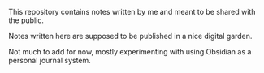 This repository contains notes written by me and meant to be shared with the public.

Notes written here are supposed to be published in a nice digital garden.

Not much to add for now, mostly experimenting with using Obsidian as a personal journal system.
